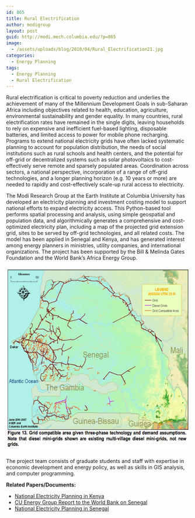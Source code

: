 ```yaml
---
id: 865
title: Rural Electrification
author: modigroup
layout: post
guid: http://modi.mech.columbia.edu/?p=865
image:
  - /assets/uploads/blog/2010/04/Rural_Electrification21.jpg
categories:
  - Energy Planning
tags:
  - Energy Planning
  - Rural Electrification
---
```

Rural electrification is critical to poverty reduction and underlies the achievement of many of the Millennium Development Goals in sub-Saharan Africa including objectives related to health, education, agriculture, environmental sustainability and gender equality. In many countries, rural electrification rates have remained in the single digits, leaving households to rely on expensive and inefficient fuel-based lighting, disposable batteries, and limited access to power for mobile phone recharging. Programs to extend national electricity grids have often lacked systematic planning to account for population distribution, the needs of social institutions such as rural schools and health centers, and the potential for off-grid or decentralized systems such as solar photovoltaics to cost-effectively serve remote and sparsely populated areas. Coordination across sectors, a national perspective, incorporation of a range of off-grid technologies, and a longer planning horizon (e.g. 10 years or more) are needed to rapidly and cost-effectively scale-up rural access to electricity.

The Modi Research Group at the Earth Institute at Columbia University has developed an electricity planning and investment costing model to support national efforts to expand electricity access. This Python-based tool performs spatial processing and analysis, using simple geospatial and population data, and algorithmically generates a comprehensive and cost-optimized electricity plan, including a map of the projected grid extension grid, sites to be served by off-grid technologies, and all related costs. The model has been applied in Senegal and Kenya, and has generated interest among energy planners in ministries, utility companies, and international organizations. The project has been supported by the Bill & Melinda Gates Foundation and the World Bank&#8217;s Africa Energy Group.

[<img class="alignnone size-full wp-image-2231" alt="Sample Senegal Grid (see paper 2 for more)" src="/assets/uploads/blog/2010/04/SenegalNetworkPlannerOutput.png" width="593" height="508" />][1] 

The project team consists of graduate students and staff with expertise in economic development and energy policy, as well as skills in GIS analysis, and computer programming.

**Related Papers/Documents:** 

  * [National Electricity Planning in Kenya][2]
  * [CU Energy Group Report to the World Bank on Senegal][1]
  * [National Electricity Planning in Senegal][3]

 [1]: /assets/uploads/blog/2013/04/Senegal_WorldBank_Report_8-07.pdf
 [2]: /assets/uploads/blog/2013/04/Kenya-Paper-Energy-Policy-journal-version.pdf
 [3]: /assets/uploads/blog/2013/06/Senegal_Aly-Energy-Policy-paper-4.20.10-JEPO-S-10-00600.pdf